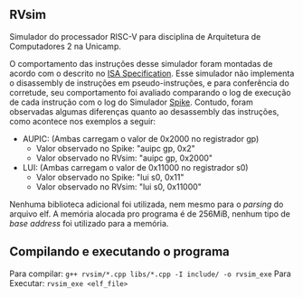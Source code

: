 ## RVsim

Simulador do processador RISC-V para disciplina de Arquitetura de Computadores 2 na Unicamp.

O comportamento das instruções desse simulador foram montadas de acordo com o descrito no [ISA Specification](https://riscv.org/technical/specifications/). Esse simulador não implementa o disassembly de instruções em pseudo-instruções, e para conferência do corretude, seu comportamento foi avaliado comparando o log de execução de cada instrução com o log do Simulador [Spike](https://github.com/riscv/riscv-isa-sim). Contudo, foram observadas algumas diferenças quanto ao desassembly das instruções, como acontece nos exemplos a seguir:
  * AUPIC: (Ambas carregam o valor de 0x2000 no registrador gp)
    * Valor observado no Spike: "auipc   gp, 0x2" 
    * Valor observado no RVsim: "auipc   gp, 0x2000"
  * LUI: (Ambas carregam o valor de 0x11000 no registrador s0)
    * Valor observado no Spike: "lui     s0, 0x11" 
    * Valor observado no RVsim: "lui     s0, 0x11000"
    
Nenhuma biblioteca adicional foi utilizada, nem mesmo para o *parsing* do arquivo elf. A memória alocada pro programa é de 256MiB, nenhum tipo de *base address* foi utilizado para a memória.
    
## Compilando e executando o programa

Para compilar:
`g++ rvsim/*.cpp libs/*.cpp -I include/ -o rvsim_exe`
Para Executar:
`rvsim_exe <elf_file>`
